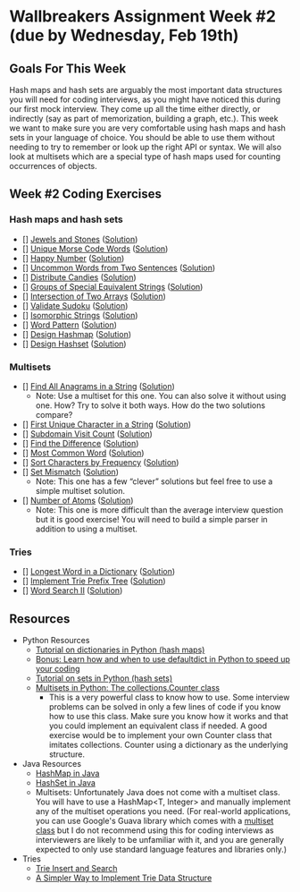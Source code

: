 # Wallbreakers Assignment Week #2 (due by Wednesday, Feb 19th)

## Goals For This Week
Hash maps and hash sets are arguably the most important data structures you will need for coding interviews, as you might have noticed this during our first mock interview. They come up all the time either directly, or indirectly (say as part of memorization, building a graph, etc.). This week we want to make sure you are very comfortable using hash maps and hash sets in your language of choice. You should be able to use them without needing to try to remember or look up the right API or syntax. We will also look at multisets which are a special type of hash maps used for counting occurrences of objects.


## Week #2 Coding Exercises

### Hash maps and hash sets
- [] [Jewels and Stones](https://leetcode.com/problems/jewels-and-stones/) ([Solution]())
- [] [Unique Morse Code Words](https://leetcode.com/problems/unique-morse-code-words/) ([Solution]())
- [] [Happy Number](https://leetcode.com/problems/happy-number/) ([Solution]())
- [] [Uncommon Words from Two Sentences](https://leetcode.com/problems/uncommon-words-from-two-sentences/) ([Solution]())
- [] [Distribute Candies](https://leetcode.com/problems/distribute-candies/) ([Solution]())
- [] [Groups of Special Equivalent Strings](https://leetcode.com/problems/groups-of-special-equivalent-strings/) ([Solution]())
- [] [Intersection of Two Arrays](https://leetcode.com/problems/intersection-of-two-arrays/) ([Solution]())
- [] [Validate Sudoku](https://leetcode.com/problems/valid-sudoku/) ([Solution]())
- [] [Isomorphic Strings](https://leetcode.com/problems/isomorphic-strings/) ([Solution]())
- [] [Word Pattern](https://leetcode.com/problems/word-pattern/) ([Solution]())
- [] [Design Hashmap](https://leetcode.com/problems/design-hashmap/) ([Solution]())
- [] [Design Hashset](https://leetcode.com/problems/design-hashset/) ([Solution]())

### Multisets
- [] [Find All Anagrams in a String](https://leetcode.com/problems/find-all-anagrams-in-a-string/) ([Solution]())
	- Note: Use a multiset for this one. You can also solve it without using one. How? Try to solve it both ways. How do the two solutions compare?
- [] [First Unique Character in a String](https://leetcode.com/problems/first-unique-character-in-a-string/) ([Solution]())
- [] [Subdomain Visit Count](https://leetcode.com/problems/subdomain-visit-count/) ([Solution]())
- [] [Find the Difference](https://leetcode.com/problems/find-the-difference/) ([Solution]())
- [] [Most Common Word](https://leetcode.com/problems/most-common-word/) ([Solution]())
- [] [Sort Characters by Frequency](https://leetcode.com/problems/sort-characters-by-frequency/) ([Solution]())
- [] [Set Mismatch](https://leetcode.com/problems/set-mismatch/) ([Solution]())
	- Note: This one has a few “clever” solutions but feel free to use a simple multiset solution.
- [] [Number of Atoms](https://leetcode.com/problems/number-of-atoms/) ([Solution]())
	- Note: This one is more difficult than the average interview question but it is good exercise! You will need to build a simple parser in addition to using a multiset.

### Tries
- [] [Longest Word in a Dictionary](https://leetcode.com/problems/longest-word-in-dictionary) ([Solution]())
- [] [Implement Trie Prefix Tree](https://leetcode.com/problems/implement-trie-prefix-tree) ([Solution]())
- [] [Word Search II](https://leetcode.com/problems/word-search-ii) ([Solution]())

## Resources
- Python Resources
	- [Tutorial on dictionaries in Python (hash maps)](https://www.datacamp.com/community/tutorials/python-dictionary-tutorial)
	- [Bonus: Learn how and when to use defaultdict in Python to speed up your coding](https://www.accelebrate.com/blog/using-defaultdict-python/)
	- [Tutorial on sets in Python (hash sets)](https://www.datacamp.com/community/tutorials/sets-in-python)
	- [Multisets in Python: The collections.Counter class](https://pymotw.com/2/collections/counter.html)
		- This is a very powerful class to know how to use. Some interview problems can be solved in only a few lines of code if you know how to use this class. Make sure you know how it works and that you could implement an equivalent class if needed. A good exercise would be to implement your own Counter class that imitates collections. Counter using a dictionary as the underlying structure.
- Java Resources
	- [HashMap in Java](https://www.callicoder.com/java-hashmap/)
	- [HashSet in Java](https://www.baeldung.com/java-hashset)
	- Multisets: Unfortunately Java does not come with a multiset class. You will have to use a HashMap<T, Integer> and manually implement any of the multiset operations you need. (For real-world applications, you can use Google's Guava library which comes with a [multiset class](https://guava.dev/releases/16.0/api/docs/com/google/common/collect/Multiset.html) but I do not recommend using this for coding interviews as interviewers are likely to be unfamiliar with it, and you are generally expected to only use standard language features and libraries only.)
- Tries
	- [Trie Insert and Search](https://www.geeksforgeeks.org/trie-insert-and-search/)
	- [A Simpler Way to Implement Trie Data Structure](https://medium.com/@info.gildacademy/a-simpler-way-to-implement-trie-data-structure-in-python-efa6a958a4f2)